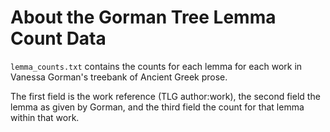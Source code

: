 # About the Gorman Tree Lemma Count Data

`lemma_counts.txt` contains the counts for each lemma for each work in Vanessa
Gorman's treebank of Ancient Greek prose.

The first field is the work reference (TLG author:work), the second field the
lemma as given by Gorman, and the third field the count for that lemma within
that work.
